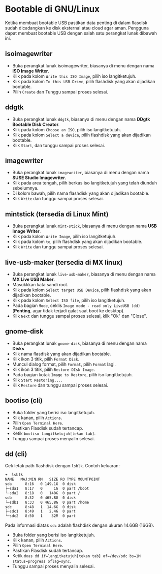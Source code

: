 # Bootable di GNU/Linux

Ketika membuat bootable USB pastikan data penting di dalam flasdisk sudah dicadangkan ke disk eksternal atau cloud agar aman.
Pengguna dapat membuat bootable USB dengan salah satu perangkat lunak dibawah ini.

## isoimagewriter

- Buka perangkat lunak isoimagewriter, biasanya di menu dengan nama **ISO Image Writer**.
- Klik pada kolom `Write this ISO Image`, pilih iso langitketujuh.
- Klik pada kolom `To this USB Drive`, pilih flashdisk yang akan dijadikan bootable.
- Pilih `Create` dan Tunggu sampai proses selesai.

## ddgtk

- Buka perangkat lunak `ddgtk`, biasanya di menu dengan nama **DDgtk Bootable Disk Creator**.
- Klik pada kolom `Choose an ISO`, pilih iso langitketujuh.
- Klik pada kolom `Select a device`, pilih flashdisk yang akan dijadikan bootable.
- Klik `Start`, dan tunggu sampai proses selesai.

## imagewriter

- Buka perangkat lunak `imagewriter`, biasanya di menu dengan nama **SUSE Studio Imagewriter**.
- Klik pada area tengah, pilih berkas iso langitketujuh yang telah diunduh sebelumnya.
- Di kolom bawah, pilih nama flashdisk yang akan dijadikan bootable.
- Klik `Write` dan tunggu sampai proses selesai.

## mintstick (tersedia di Linux Mint)

- Buka perangkat lunak `mint-stick`, biasanya di menu dengan nama **USB Image Writer**.
- Klik pada kolom `Write Image`, pilih iso langitketujuh.
- Klik pada kolom `to`, pilih flashdisk yang akan dijadikan bootable.
- Klik `Write` dan tunggu sampai proses selesai.

## live-usb-maker (tersedia di MX linux)

- Buka perangkat lunak `live-usb-maker`, biasanya di menu dengan nama **MX Live USB Maker**.
- Masukkkan kata sandi root.
- Klik pada kolom `Select target USB Device`, pilih flashdisk yang akan dijadikan bootable.
- Klik pada kolom `Select ISO file`, pilih iso langitketujuh.
- Pada bagian `Mode`, ceklis `Image mode - read only LiveUSB (dd)` (**Penting**, agar tidak terjadi galat saat boot ke desktop).
- Klik `Next` dan tunggu sampai proses selesai, klik "Ok" dan "Close".

## gnome-disk

- Buka perangkat lunak `gnome-disk`, biasanya di menu dengan nama **Disks**.
- Klik nama flasdisk yang akan dijadikan bootable.
- Klik ikon 3 titik, pilih `Format Disk`.
- Muncul dialog format, pilih `Format`, pilih `Format` lagi.
- Klik ikon 3 titik, pilih `Restore DIsk Image`.
- Pada bagian kotak `Image to Restore`, pilih iso langitketujuh.
- Klik `Start Restoring...`.
- Klik `Restore` dan tunggu sampai proses selesai.

## bootiso (cli)

- Buka folder yang berisi iso langitketujuh.
- Klik kanan, pilih `Actions`.
- Pilih `Open Terminal Here`.
- Pastikan Flasdisk sudah tertancap.
- Ketik `bootiso langitketujuh[tekan tab]`.
- Tunggu sampai proses menyalin selesai.

## dd (cli)
Cek letak path flashdisk dengan `lsblk`.
Contoh keluaran:

```sh
➜  lsblk
NAME   MAJ:MIN RM   SIZE RO TYPE MOUNTPOINT
sda      8:16   0 149.1G  0 disk 
├─sda1   8:17   0     1G  0 part /boot
└─sda2   8:18   0   148G  0 part /
sdb      8:32   0 465.8G  0 disk 
└─sdb1   8:33   0 465.8G  0 part /home
sdc      8:48   1  14.6G  0 disk 
├─sdc1   8:49   1   2.4G  0 part 
└─sdc2   8:50   1    32M  0 part
```

Pada informasi diatas `sdc` adalah flashdisk dengan ukuran 14.6GB (16GB).

- Buka folder yang berisi iso langitketujuh.
- Klik kanan, pilih `Actions`.
- Pilih `Open Terminal Here`.
- Pastikan Flasdisk sudah tertancap.
- Ketik `doas dd if=langitketujuh[tekan tab] of=/dev/sdc bs=1M status=progress oflag=sync`.
- Tunggu sampai proses menyalin selesai.
